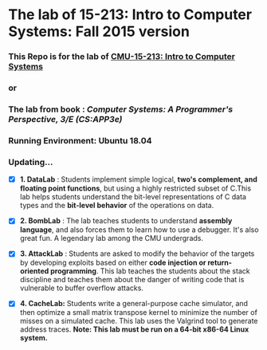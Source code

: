 # The lab of 15-213: Intro to Computer Systems: Fall 2015 version

### This Repo is for the lab of [CMU-15-213: Intro to Computer Systems](http://csapp.cs.cmu.edu/3e/labs.html) 
### or 
### The lab from book :  *Computer Systems: A Programmer's Perspective, 3/E (CS:APP3e)*

### Running Environment: Ubuntu 18.04

### **Updating...**

- [x] **1. DataLab** : Students implement simple logical, **two's complement, and floating point functions**, but using a highly restricted subset of C.This lab helps students understand the bit-level representations of C data types and the **bit-level behavior** of the operations on data.
- [x] **2. BombLab** : The lab teaches students to understand **assembly language**, and also forces them to learn how to use a debugger. It's also great fun. A legendary lab among the CMU undergrads.

- [x] **3. AttackLab** : Students are asked to modify the behavior of the targets by developing exploits based on either **code injection or return-oriented programming**. This lab teaches the students about the stack discipline and teaches them about the danger of writing code that is vulnerable to buffer overflow attacks.

- [x] **4. CacheLab:** Students write a general-purpose cache simulator, and then optimize a small matrix transpose kernel to minimize the number of misses on a simulated cache. This lab uses the Valgrind tool to generate address traces. **Note: This lab must be run on a 64-bit x86-64 Linux system.**